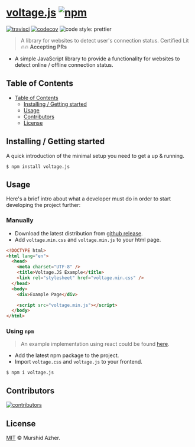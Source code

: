# [voltage.js](https://github.com/murshidazher/voltage.js) [![npm](https://img.shields.io/npm/v/voltage.js.svg?label=&color=0080FF)](https://github.com/murshidazher/voltage.js/releases/latest)

[![travisci](https://img.shields.io/travis/com/murshidazher/voltage.js.svg?branch=main&style=flat-square)](https://travis-ci.com/)
[![codecov](https://img.shields.io/codecov/c/gh/murshidazher/voltage.js/main?logo=codecov&style=flat-square&token=L8FWILY45J)](https://codecov.io/gh/murshidazher/voltage.js)
![code style: prettier](https://img.shields.io/badge/code_style-prettier-ff69b4.svg?style=flat-square)

> A library for websites to detect user's connection status. Certified Lit 🔥🔥 **Accepting PRs**

- A simple JavaScript library to provide a functionality for websites to detect online / offline connection status.

## Table of Contents

- [Table of Contents](#table-of-contents)
  - [Installing / Getting started](#installing--getting-started)
  - [Usage](#usage)
  - [Contributors](#contributors)
  - [License](#license)

## Installing / Getting started

A quick introduction of the minimal setup you need to get a up & running.

```shell
$ npm install voltage.js
```

## Usage

Here's a brief intro about what a developer must do in order to start developing the project further:

### Manually

- Download the latest distribution from [github release](https://github.com/murshidazher/voltage.js/releases/latest).
- Add `voltage.min.css` and `voltage.min.js` to your html page.

```html
<!DOCTYPE html>
<html lang="en">
  <head>
    <meta charset="UTF-8" />
    <title>Voltage.JS Example</title>
    <link rel="stylesheet" href="voltage.min.css" />
  </head>
  <body>
    <div>Example Page</div>

    <script src="voltage.min.js"></script>
  </body>
</html>
```

### Using `npm`

> An example implementation using react could be found [here](./example).

- Add the latest npm package to the project.
- Import `voltage.css` and `voltage.js` to your frontend.

```shell
$ npm i voltage.js
```

## Contributors

[![contributors](https://contrib.rocks/image?repo=murshidazher/voltage.js)](https://github.com/murshidazher/voltage.js/graphs/contributors)

## License

[MIT](https://github.com/murshidazher/voltage.js/blob/master/LICENSE) © Murshid Azher.
